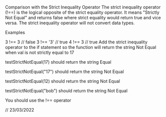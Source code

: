 Comparison with the Strict Inequality Operator
The strict inequality operator (!==) is the logical opposite of the strict equality operator. It means "Strictly Not Equal" and returns false where strict equality would return true and vice versa. The strict inequality operator will not convert data types.

Examples

3 !==  3  // false
3 !== '3' // true
4 !==  3  // true
Add the strict inequality operator to the if statement so the function will return the string Not Equal when val is not strictly equal to 17

testStrictNotEqual(17) should return the string Equal

testStrictNotEqual("17") should return the string Not Equal

testStrictNotEqual(12) should return the string Not Equal

testStrictNotEqual("bob") should return the string Not Equal

You should use the !== operator

// 23/03/2022